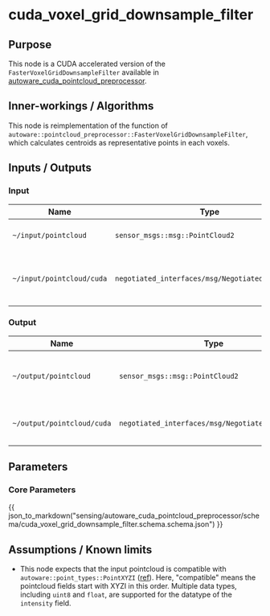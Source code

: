 # cuda_voxel_grid_downsample_filter

## Purpose

This node is a CUDA accelerated version of the `FasterVoxelGridDownsampleFilter` available in [autoware_cuda_pointcloud_preprocessor](../../autoware_pointcloud_preprocessor).

## Inner-workings / Algorithms

This node is reimplementation of the function of `autoware::pointcloud_preprocessor::FasterVoxelGridDownsampleFilter`, which calculates centroids as representative points in each voxels.

## Inputs / Outputs

### Input

| Name                      | Type                                             | Description                               |
| ------------------------- | ------------------------------------------------ | ----------------------------------------- |
| `~/input/pointcloud`      | `sensor_msgs::msg::PointCloud2`                  | Input pointcloud's topic.                 |
| `~/input/pointcloud/cuda` | `negotiated_interfaces/msg/NegotiatedTopicsInfo` | Input pointcloud's type negotiation topic |

### Output

| Name                       | Type                                             | Description                                             |
| -------------------------- | ------------------------------------------------ | ------------------------------------------------------- |
| `~/output/pointcloud`      | `sensor_msgs::msg::PointCloud2`                  | Processed pointcloud's topic (in `PointXYZIRC` fashion) |
| `~/output/pointcloud/cuda` | `negotiated_interfaces/msg/NegotiatedTopicsInfo` | Processed pointcloud's negotiation topic                |

## Parameters

### Core Parameters

{{ json_to_markdown("sensing/autoware_cuda_pointcloud_preprocessor/schema/cuda_voxel_grid_downsample_filter.schema.schema.json") }}

## Assumptions / Known limits

- This node expects that the input pointcloud is compatible with `autoware::point_types::PointXYZI` ([ref](https://github.com/autowarefoundation/autoware_core/tree/main/common/autoware_point_types)). Here, "compatible" means the pointcloud fields start with XYZI in this order. Multiple data types, including `uint8` and `float`, are supported for the datatype of the `intensity` field.
